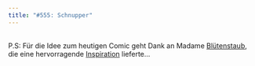 ```yaml
---
title: "#555: Schnupper"
---
```

<br />P.S: Für die Idee zum heutigen Comic geht Dank an Madame <a href="http://www.blumenluder.de">Blütenstaub</a>, die eine hervorragende <a href="http://bluetenstaub.20six.de/bluetenstaub/art/3022812/Einmal_Winter_und_zuruck_bitte_">Inspiration</a> lieferte...
